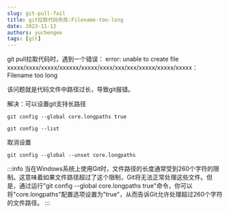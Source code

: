 ```yaml
---
slug: git-pull-fail
title: git拉取代码失败:Filename-too-long
date: 2023-11-12
authors: yuchengee
tags: [git]
---
```

git pull拉取代码时，遇到一个错误：
error: unable to create file xxxxx/xxxx/xxxxx/xxxxxx/xxxxx/xxxx/xxx/xxx/xxxxx/xxxxx/xxxxx：Filename too long

该问题就是代码文件中路径过长，导致git报错。

解决：可以设置git支持长路径
```
git config --global core.longpaths true

git config --list
```

取消设置
```
git config --global --unset core.longpaths
```

:::info
当在Windows系统上使用Git时，文件路径的长度通常受到260个字符的限制。这意味着如果文件路径超过了这个限制，Git将无法正常处理这些文件。但是，通过运行"git config --global core.longpaths true"命令，你可以将"core.longpaths"配置选项设置为"true"，从而告诉Git允许处理超过260个字符的文件路径。
:::
